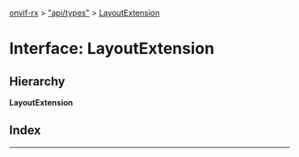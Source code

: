 [onvif-rx](../README.md) > ["api/types"](../modules/_api_types_.md) > [LayoutExtension](../interfaces/_api_types_.layoutextension.md)

# Interface: LayoutExtension

## Hierarchy

**LayoutExtension**

## Index

---

